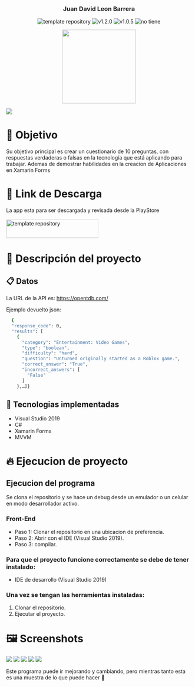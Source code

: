 <p align="center">
    <h3 align="center">Juan David Leon Barrera</h3>
	<p align="center">
		<img src="https://img.shields.io/badge/Xamarin-3498DB?logo=xamarin&logoColor=white" alt="template repository">
		<img src="https://img.shields.io/static/v1?label=proyecto&message=Xamarin Forms&color=white" alt="v1.2.0">
		<img src="https://img.shields.io/static/v1?label=version&message=1.0.4&color=red" alt="v1.0.5">
		<img src="https://img.shields.io/static/v1?label=licencia&message=wilmilcard&color=green" alt="no tiene">
	</p>
    <p align="center">
        <a href="https://nevergate.com.co/"><img src="https://nevergate.com.co/otros/portafolio/images/logo.png" width="200"></a>
    </p>
</p>

<img src="https://nevergate.com.co/otros/images/git/xamarin_trivia/5.jpg">

# 🚩 Objetivo

Su objetivo principal es crear un cuestionario de 10 preguntas, con respuestas verdaderas o falsas en la tecnología que está aplicando para trabajar. Ademas de demostrar habilidades en la creacion de Aplicaciones en Xamarin Forms

# 📲 Link de Descarga

La app esta para ser descargada y revisada desde la PlayStore
<br/>
<br/>
<a href="https://play.google.com/store/apps/details?id=com.nevergate.trivia_time" target="_blank">
	<img src="https://img.shields.io/badge/Google_Play-414141?style=for-the-badge&logo=google-play&logoColor=white" hei alt="template repository"  width="250" height="50">
</a>

# 📄 Descripción del proyecto

## 📋 Datos
La URL de la API es: https://opentdb.com/

Ejemplo devuelto json:

```sh
  {
  "response_code": 0,
  "results": [
    {
      "category": "Entertainment: Video Games",
      "type": "boolean",
      "difficulty": "hard",
      "question": "Unturned originally started as a Roblox game.",
      "correct_answer": "True",
      "incorrect_answers": [
        "False"
      ]
    },…]}
 ```
## 🧰 Tecnologias implementadas

- Visual Studio 2019
- C#
- Xamarin Forms
- MVVM

# 🔥 Ejecucion de proyecto

## Ejecucion del programa

Se clona el repositorio y se hace un debug desde un emulador o un celular en modo desarrollador activo.

### Front-End
- Paso 1: Clonar el repositorio en una ubicacion de preferencia.
- Paso 2: Abrir con el IDE (Visual Studio 2019).
- Paso 3: compilar.

### Para que el proyecto funcione correctamente se debe de tener instalado:

- IDE de desarrollo (Visual Studio 2019)

### Una vez se tengan las herramientas instaladas:

1. Clonar el repositorio.
2. Ejecutar el proyecto.

# 🖼 Screenshots
<img src="https://nevergate.com.co/otros/images/git/xamarin_trivia/1.jpg">
<img src="https://nevergate.com.co/otros/images/git/xamarin_trivia/2.jpg">
<img src="https://nevergate.com.co/otros/images/git/xamarin_trivia/3.jpg">
<img src="https://nevergate.com.co/otros/images/git/xamarin_trivia/4.jpg">
<img src="https://nevergate.com.co/otros/images/git/xamarin_trivia/6.jpg">

Este programa puede ir mejorando y cambiando, pero mientras tanto esta es una muestra de lo que puede hacer 🛴






